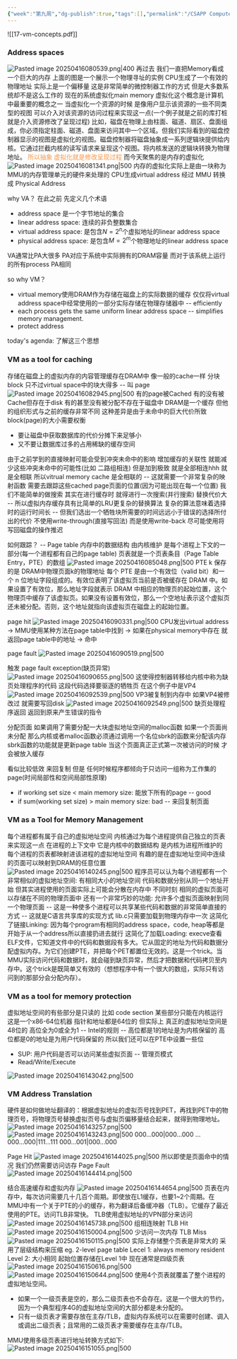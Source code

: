 ```yaml
---
{"week":"第九周","dg-publish":true,"tags":[],"permalink":"/CSAPP Computer-System-A-Program-Perspective/Lecture 17 Virtual Memory：Concepts/","dgPassFrontmatter":true,"noteIcon":"","created":"2025-04-11T15:36:37.962+08:00","updated":"2025-04-16T15:10:59.834+08:00"}
---
```


![[17-vm-concepts.pdf]]

### Address spaces
![Pasted image 20250416080539.png|400](/img/user/accessory/Pasted%20image%2020250416080539.png)
再过去 我们一直把Memory看成一个巨大的内存 上面的图是一个展示一个物理寻址的实例 CPU生成了一个有效的物理地址 实际上是一个偏移量
这是非常简单的微控制器工作的方式 但是大多数系统却不是这么工作的
现在的系统虚拟化main memory
虚拟化这个概念是计算机中最重要的概念之一  当虚拟化一个资源的时候 是像用户显示该资源的一些不同类型的视图 可以介入对该资源的访问过程来实现这一点(一个例子就是之前的库打桩 就是介入资源修改了呈现过程)
比如，磁盘在物理上由柱面、磁道、扇区、盘面组成，你必须指定柱面、磁道、盘面来访问其中一个区域。但我们实际看到的磁盘控制器显示的视图是虚拟化的视图。磁盘控制器将磁盘抽象成一系列逻辑块提供给内核。它通过拦截内核的读写请求来呈现这个视图。将内核发送的逻辑块转换为物理地址。
<font color="#f79646">所以抽象 虚拟化就是修改呈现过程</font>
而今天聚焦的是内存的虚拟化
![Pasted image 20250416081341.png|500](/img/user/accessory/Pasted%20image%2020250416081341.png)
内存的虚拟化实际上是由一块称为MMU的内存管理单元的硬件来处理的
CPU生成virtual address 经过 MMU 转换成 Physical Address

why VA？
在此之前 先定义几个术语
- address space 是一个字节地址的集合
- linear address space: 连续的非负整数集合
- virtual address space: 是包含$N=2^n$个虚拟地址的linear address space
- physical address space: 是包含$M=2^m$个物理地址的linear address space

VA通常比PA大很多  PA对应于系统中实际拥有的DRAM容量 而对于该系统上运行的所有process PA相同

so why VM？
- virtual memory使用DRAM作为存储在磁盘上的实际数据的缓存 仅仅将virtual address space中经常使用的一部分实际存储在物理存储器中 -- efficiently
- each process gets the same uniform linear address space -- simplifies memory management.
- protect address

today's agenda: 了解这三个思想

### VM as a tool for caching
存储在磁盘上的虚拟内存的内容管理缓存在DRAM中
像一般的cache一样 分块block 只不过virtual space中的块大得多 -- 叫 page
![Pasted image 20250416082945.png|500](/img/user/accessory/Pasted%20image%2020250416082945.png)
有的page被Cached 有的没有被Cache但存在于disk 有的甚至没有被分配不存在于磁盘中
DRAM是一个缓存 但他的组织形式与之前的缓存非常不同 这种差异是由于未命中的巨大代价所致
block(page)的大小需要权衡
- 要让磁盘中获取数据库的代价分摊下来足够小
- 又不要让数据库过多的占用稀缺的缓存空间

由于之前学到的直接映射可能会受到冲突未命中的影响 增加缓存的关联性 就能减少这些冲突未命中的可能性(比如 二路组相连) 但是加到极致 就是全部相连hhh 就是全相联 所以vitrual memory cache 是全相联的  --  这就需要一个非常复杂的映射函数 需要去跟踪这些cached page页面的位置(因为可能出现在每一个位置) 我们不能简单的做搜索 其实在进行缓存时 就得进行一次搜索(并行搜索)
替换代价大 -- 所以虚拟内存缓存具有比简单的LRU更复杂的替换算法  复杂的算法意味着选择时的运行时间长 -- 但我们选出一个牺牲块所需要的时间远远小于错误的选择所付出的代价
不使用write-through(直接写回法) 而是使用write-back 尽可能使用将写回磁盘的操作推迟

如何跟踪？ -- Page table
内存中的数据结构 由内核维护 是每个进程上下文的一部分(每一个进程都有自己的page table)
页表就是一个页表条目（Page Table Entry，PTE）的数组
![Pasted image 20250416085048.png|500](/img/user/accessory/Pasted%20image%2020250416085048.png)
PTE k 保存的是 DRAM中物理页面k的物理地址
每个 PTE 是由一个有效位（valid bit）和一个 n 位地址字段组成的。有效位表明了该虚拟页当前是否被缓存在 DRAM 中。如果设置了有效位，那么地址字段就表示 DRAM 中相应的物理页的起始位置，这个物理页中缓存了该虚拟页。如果没有设置有效位，那么一个空地址表示这个虚拟页还未被分配。否则，这个地址就指向该虚拟页在磁盘上的起始位置。

page hit
![Pasted image 20250416090331.png|500](/img/user/accessory/Pasted%20image%2020250416090331.png)
CPU发出virtual address -> MMU使用某种方法在page table中找到 -> 如果在physical memory中存在 就返回page table中的地址 -> 命中

page fault
![Pasted image 20250416090519.png|500](/img/user/accessory/Pasted%20image%2020250416090519.png)

触发 page fault exception(缺页异常)
![Pasted image 20250416090655.png|500](/img/user/accessory/Pasted%20image%2020250416090655.png)
这使得控制器转移给内核中称为缺页处理程序的代码 这段代码选择要驱逐的牺牲页 在这个例子中是VP4 
![Pasted image 20250416092539.png|500](/img/user/accessory/Pasted%20image%2020250416092539.png)
VP3被复制到内存中 如果VP4被修改过 就需要写回disk
![Pasted image 20250416092549.png|500](/img/user/accessory/Pasted%20image%2020250416092549.png)
缺页处理程序返回 返回到原来产生错误的指令

分配页面
如果调用了需要分配一大块虚拟地址空间的malloc函数 如果一个页面尚未分配 那么内核或者malloc函数必须通过调用一个名位sbrk的函数来分配该内存
sbrk函数的功能就是更新page table  当这个页面真正正式第一次被访问的时候 才会被放入缓存

看似比较低效 来回复制 但是 任何时候程序都倾向于只访问一组称为工作集的page(时间局部性和空间局部性原理)
- if working set size < main memory size: 能放下所有的page -- good
- if sum(working set size) > main memory size: bad -- 来回复制页面

### VM as a Tool for Memory Management
每个进程都有属于自己的虚拟地址空间 内核通过为每个进程提供自己独立的页表来实现这一点 在进程的上下文中 它是内核中的数据结构 是内核为进程所维护的
每个进程的页表都映射进该进程的虚拟地址空间
有趣的是在虚拟地址空间中连续的页面可以映射到DRAM的任意位置
![Pasted image 20250416140245.png|500](/img/user/accessory/Pasted%20image%2020250416140245.png)
程序员可以认为每个进程都有一个非常相似的虚拟地址空间: 有相同大小的地址空间 代码和数据分别从同一个地址开始  但其实进程使用的页面实际上可能会分散在内存中
不同时刻 相同的虚拟页面可以存储在不同的物理页面中
还有一个非常巧妙的功能: 允许多个虚拟页面映射到同一个物理页面 -- 这是一种使多个进程可以共享某些代码和数据的非常简单直接的方式 -- 这就是C语言共享库的实现方式 lib.c只需要加载到物理内存中一次
这简化了链接Linking: 因为每个program有相同的address space，code, heap等都是开始于从一个address所以直接扔进去就行
这简化了加载Loading: execve查看ELF文件，它知道文件中的代码和数据段有多大。它从固定的地址为代码和数据分配虚拟内存。为它们创建PTE，并把每个PET都置位无效的。这是一个trick。当MMU实际访问代码和数据时，就会碰到缺页异常，然后才把数据和代码拷贝至内存中。这个trick是既简单又有效的（想想程序中有一个很大的数组，实际只有访问到的那部分会分配内存）。

### VM as a tool for memory protection
虚拟地址空间的有些部分是只读的 比如 code section 某些部分只能在内核运行
这是一个x86-64位机器 指针和地址都是64位的
但实际上 真正的虚拟地址空间是48位的 高位全为0或全为1 -- Intel的规则 -- 高位都是1的地址是为内核保留的 高位都是0的地址是为用户代码保留的
所以我们还可以在PTE中设置一些位
- SUP: 用户代码是否可以访问某些虚拟页面 -- 管理页模式
- Read/Write/Execute

![Pasted image 20250416143042.png|500](/img/user/accessory/Pasted%20image%2020250416143042.png)



### VM Address Translation
硬件是如何做地址翻译的：根据虚拟地址的虚拟页号找到PET，再找到PET中的物理页号，将物理页号替换虚拟页号与虚拟页偏移量结合起来，就得到物理地址。
![Pasted image 20250416143257.png|500](/img/user/accessory/Pasted%20image%2020250416143257.png)
![Pasted image 20250416143243.png|500](/img/user/accessory/Pasted%20image%2020250416143243.png)
000...000|000...000
...
000...000|111...111
000...001|000...000 

Page Hit
![Pasted image 20250416144025.png|500](/img/user/accessory/Pasted%20image%2020250416144025.png)
所以即使是页面命中的情况 我们仍然需要访问访存
Page Fault
![Pasted image 20250416144414.png|500](/img/user/accessory/Pasted%20image%2020250416144414.png)

结合高速缓存和虚拟内存
![Pasted image 20250416144654.png|500](/img/user/accessory/Pasted%20image%2020250416144654.png)
页表在内存中，每次访问需要几十几百个周期。即使放在L1缓存，也要1~2个周期。在MMU中有一个关于PTE的小的缓存，称为翻译后备缓冲器（TLB）。它缓存了最近使用的PTE。访问TLB非常快。
TLB使用虚拟地址的VPN部分来访问
![Pasted image 20250416145738.png|500](/img/user/accessory/Pasted%20image%2020250416145738.png)
组相连映射
TLB Hit
![Pasted image 20250416150004.png|500](/img/user/accessory/Pasted%20image%2020250416150004.png)
少访问一次内存
TLB Miss
![Pasted image 20250416150115.png|500](/img/user/accessory/Pasted%20image%2020250416150115.png)
实际上存储整个页表是非常大的  采用了层级结构来压缩
 eg. 2-level page table
 Lecel 1: always memory resident
 Level 2: 大小相同  起始位置存储在Level 1中
 现在通常是四级页表
 ![Pasted image 20250416150616.png|500](/img/user/accessory/Pasted%20image%2020250416150616.png)
![Pasted image 20250416150644.png|500](/img/user/accessory/Pasted%20image%2020250416150644.png)
使用4个页表就覆盖了整个进程的虚拟地址空间。
- 如果一个一级页表是空的，那么二级页表也不会存在。这是一个很大的节约，因为一个典型程序4G的虚拟地址空间的大部分都是未分配的。
- 只有一级页表才需要存放在主存/TLB，虚拟内存系统可以在需要时创建、调入或调出二级页表；且常用的二级页表才需要缓存在主存/TLB。

MMU使用多级页表进行地址转换方式如下:
![Pasted image 20250416151055.png|500](/img/user/accessory/Pasted%20image%2020250416151055.png)
